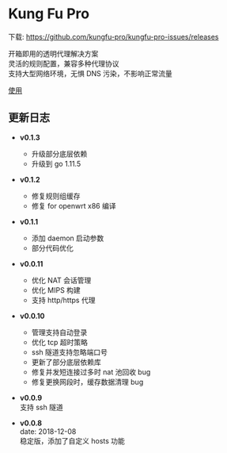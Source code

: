# Kung Fu Pro 

下载:  https://github.com/kungfu-pro/kungfu-pro-issues/releases

开箱即用的透明代理解决方案 <br>
灵活的规则配置，兼容多种代理协议 <br>
支持大型网络环境，无惧 DNS 污染，不影响正常流量 <br>

[使用](https://kungfu-pro.github.io/doc/#/?id=%E6%A1%88%E4%BE%8B%E4%BD%BF%E7%94%A8)

## 更新日志
* **v0.1.3** <br>
  * 升级部分底层依赖
  * 升级到 go 1.11.5

* **v0.1.2** <br>
  * 修复规则组缓存
  * 修复 for openwrt x86 编译

* **v0.1.1** <br>
  * 添加 daemon 启动参数
  * 部分代码优化

* **v0.0.11** <br>
  * 优化 NAT 会话管理
  * 优化 MIPS 构建
  * 支持 http/https 代理

* **v0.0.10** <br>
  * 管理支持自动登录
  * 优化 tcp 超时策略
  * ssh 隧道支持忽略端口号
  * 更新了部分底层依赖库
  * 修复并发短连接过多时 nat 池回收 bug
  * 修复更换网段时，缓存数据清理 bug

* **v0.0.9** <br>
  支持 ssh 隧道

* **v0.0.8** <br>
  date: 2018-12-08 <br>
  稳定版，添加了自定义 hosts 功能
